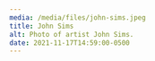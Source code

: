 ```yaml
---
media: /media/files/john-sims.jpeg
title: John Sims
alt: Photo of artist John Sims.
date: 2021-11-17T14:59:00-0500
---
```

